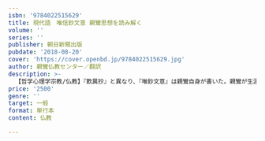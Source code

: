 ```yaml
---
isbn: '9784022515629'
title: 現代語　唯信鈔文意 親鸞思想を読み解く
volume: ''
series: ''
publisher: 朝日新聞出版
pubdate: '2018-08-20'
cover: 'https://cover.openbd.jp/9784022515629.jpg'
author: 親鸞仏教センター／翻訳
description: >-
  【哲学心理学宗教/仏教】『歎異抄』と異なり、『唯鈔文意』は親鸞自身が書いた。親鸞が生涯で最も愛した書『唯信鈔』（法然の教えがまとめられたもの）を自身の言葉で注釈したものだ。彼は師・法然の教えを人々にどう伝えたかったか？　親鸞自身の言葉を読み解く。
price: '2500'
genre: ''
target: 一般
format: 単行本
content: 仏教

---
```


